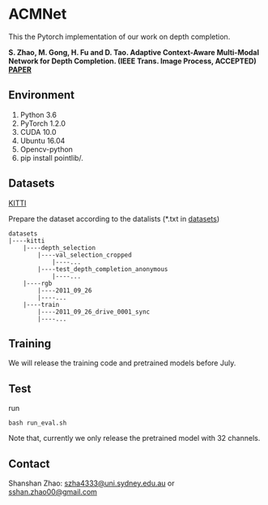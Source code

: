 # ACMNet
This the Pytorch implementation of our work on depth completion.

**S. Zhao, M. Gong, H. Fu and D. Tao. Adaptive Context-Aware Multi-Modal Network for Depth Completion. (IEEE Trans. Image Process, ACCEPTED) [PAPER](https://arxiv.org/pdf/2008.10833.pdf)**


## Environment
1. Python 3.6
2. PyTorch 1.2.0
3. CUDA 10.0
4. Ubuntu 16.04
5. Opencv-python
6. pip install pointlib/.

## Datasets
[KITTI](http://www.cvlibs.net/datasets/kitti/eval_depth.php?benchmark=depth_completion)

Prepare the dataset according to the datalists (*.txt in [datasets](./datasets))
```
datasets
|----kitti 
    |----depth_selection 
        |----val_selection_cropped
            |----...
        |----test_depth_completion_anonymous   
            |----...     
    |----rgb     
        |----2011_09_26
        |----...  
    |----train  
        |----2011_09_26_drive_0001_sync
        |----...      
```

## Training 
We will release the training code and pretrained models before July.

## Test
run
```
bash run_eval.sh
```
Note that, currently we only release the pretrained model with 32 channels.

## Contact
Shanshan Zhao: szha4333@uni.sydney.edu.au or sshan.zhao00@gmail.com
